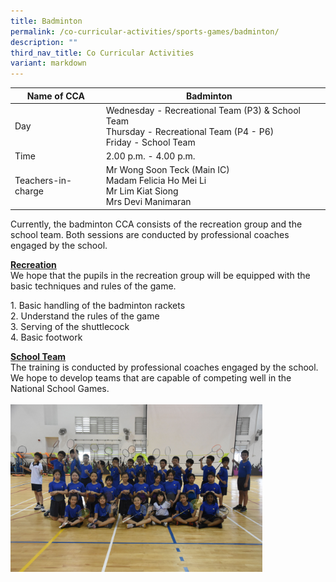 ```yaml
---
title: Badminton
permalink: /co-curricular-activities/sports-games/badminton/
description: ""
third_nav_title: Co Curricular Activities
variant: markdown
---
```

|Name of CCA|Badminton|  |
| -------- | ------- | --------------- |
|Day | Wednesday - Recreational Team (P3) &amp; School Team<br>Thursday - Recreational Team (P4 - P6)<br>Friday - School Team
| Time |2.00 p.m. - 4.00 p.m. 
|Teachers-in-charge |Mr Wong Soon Teck (Main IC)<br>Madam Felicia Ho Mei Li<br> Mr Lim Kiat Siong <br>Mrs Devi Manimaran


<p style="box-sizing: inherit; font-size: 1em;">Currently, the badminton CCA consists of the recreation group and the school team. Both sessions are conducted by professional coaches engaged by the school.</p><p style="box-sizing: inherit; font-size: 1em;"><strong style="box-sizing: inherit; font-weight: 700;"><u style="box-sizing: inherit;">Recreation<br style="box-sizing: inherit;"></u></strong>We hope that the pupils in the recreation group will be equipped with the basic techniques and rules of the game.</p><p style="box-sizing: inherit; font-size: 1em;">1. Basic handling of the badminton rackets<br>2. Understand the rules of the game<br>3. Serving of the shuttlecock<br>4. Basic footwork</p><p style="box-sizing: inherit; font-size: 1em;"><strong style="box-sizing: inherit; font-weight: 700;"><u style="box-sizing: inherit;">School Team<br style="box-sizing: inherit;"></u></strong>The training is conducted by professional coaches engaged by the school. We hope to develop teams that are capable of competing well in the National School Games.
<br><br>
		<img src="/images/CoCurricularActivities/Badminton/Badminton_2024.jpg" style="width:80%"></p>